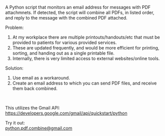 A Python script that monitors an email address for messages with PDF attachmnets. If detected, the script will combine all
PDFs, in listed order, and reply to the message with the combined PDF attached.<br/>


Problem:<br/>
<ol>
<li>At my workplace there are multiple printouts/handouts/etc that must be provided to patients for various provided services.</li>
<li>These are updated frequently, and would be more efficient for printing, sorting, and handing out as a single printable file.</li>
<li>Internally, there is very limited access to external websites/online tools.</li>
</ol>

Solution:<br/>
<ol>
<li>Use email as a workaround.</li>
<li>Create an email address to which you can send PDF files, and receive them back combined.</li>
</ol><br/>


This utilizes the Gmail API:<br/>
https://developers.google.com/gmail/api/quickstart/python


Try it out:<br/>
python.pdf.combine@gmail.com